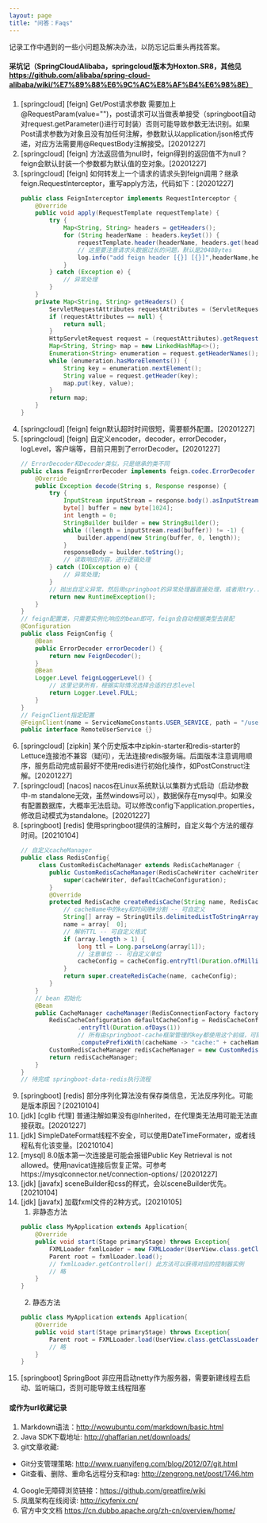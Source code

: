 ```yaml
---
layout: page
title: "问答：Faqs"
---
```

记录工作中遇到的一些小问题及解决办法，以防忘记后重头再找答案。

#### 采坑记（SpringCloudAlibaba，springcloud版本为Hoxton.SR8，其他见 https://github.com/alibaba/spring-cloud-alibaba/wiki/%E7%89%88%E6%9C%AC%E8%AF%B4%E6%98%8E）
1. [springcloud]  [feign] Get/Post请求参数 需要加上@RequestParam(value="")，post请求可以当做表单接受（springboot自动对request.getParameter()进行可封装）否则可能导致参数无法识别。如果Post请求参数为对象且没有加任何注解，参数默认以application/json格式传递，对应方法需要用@RequestBody注解接受。[20201227]
2. [springcloud]  [feign] 方法返回值为null时，feign得到的返回值不为null？feign会默认封装一个参数都为默认值的空对象。[20201227]
3. [springcloud]  [feign] 如何转发上一个请求的请求头到feign调用？继承feign.RequestInterceptor，重写apply方法，代码如下：[20201227]
    ```java
    public class FeignInterceptor implements RequestInterceptor {
        @Override
        public void apply(RequestTemplate requestTemplate) {
            try {
                Map<String, String> headers = getHeaders();
                for (String headerName : headers.keySet()) {
                    requestTemplate.header(headerName, headers.get(headerName));
                    // 这里要注意请求头数据过长的问题，默认是2048Bytes
                    log.info("add feign header [{}] [{}]",headerName,headers.get(headerName));
                }
            } catch (Exception e) {
                // 异常处理
            }
        }
        private Map<String, String> getHeaders() {
            ServletRequestAttributes requestAttributes = (ServletRequestAttributes) RequestContextHolder.getRequestAttributes();
            if (requestAttributes == null) {
                return null;
            }
            HttpServletRequest request = (requestAttributes).getRequest();
            Map<String, String> map = new LinkedHashMap<>();
            Enumeration<String> enumeration = request.getHeaderNames();
            while (enumeration.hasMoreElements()) {
                String key = enumeration.nextElement();
                String value = request.getHeader(key);
                map.put(key, value);
            }
            return map;
        }
    }
    ```
4. [springcloud]  [feign] feign默认超时时间很短，需要额外配置。[20201227]
5. [springcloud]  [feign] 自定义encoder，decoder，errorDecoder，logLevel，客户端等，目前只用到了errorDecoder。[20201227]
    ```java
    // ErrorDecoder和Decoder类似，只是继承的类不同
    public class FeignErrorDecoder implements feign.codec.ErrorDecoder {
        @Override
        public Exception decode(String s, Response response) {
            try {
                InputStream inputStream = response.body().asInputStream();
                byte[] buffer = new byte[1024];
                int length = 0;
                StringBuilder builder = new StringBuilder();
                while ((length = inputStream.read(buffer)) != -1) {
                    builder.append(new String(buffer, 0, length));
                }
                responseBody = builder.toString();
                // 读取响应内容，进行逻辑处理
            } catch (IOException e) {
                // 异常处理;
            }
            // 抛出自定义异常，然后用springboot的异常处理器直接处理，或者用try...catch...捕获
            return new RuntimeException();
        }
    }
    // feign配置类，只需要实例化响应的bean即可，feign会自动根据类型去装配
    @Configuration
    public class FeignConfig {
        @Bean
        public ErrorDecoder errorDecoder() {
            return new FeignDecoder();
        }
        @Bean
        Logger.Level feignLoggerLevel() {
            // 这里记录所有，根据实际情况选择合适的日志level
            return Logger.Level.FULL;
        }
    }
    // FeignClient指定配置
    @FeignClient(name = ServiceNameConstants.USER_SERVICE, path = "/user", configuration = {FeignConfig.class})
    public interface RemoteUserService {}
    ```
6. [springcloud]  [zipkin] 某个历史版本中zipkin-starter和redis-starter的Lettuce连接池不兼容（疑问），无法连接redis服务端。后面版本注意调用顺序，服务启动完成前最好不使用redis进行初始化操作，如PostConstruct注解。[20201227]
7. [springcloud]  [nacos] nacos在Linux系统默认以集群方式启动（启动参数中-m standalone无效，虽然windows可以），数据保存在mysql中。如果没有配置数据库，大概率无法启动。可以修改config下application.properties，修改启动模式为standalone。[20201227]
8. [springboot] [redis] 使用springboot提供的注解时，自定义每个方法的缓存时间。[20210104]
   ```java
   // 自定义cacheManager
   public class RedisConfig{
        class CustomRedisCacheManager extends RedisCacheManager {
           public CustomRedisCacheManager(RedisCacheWriter cacheWriter, RedisCacheConfiguration defaultCacheConfiguration) {
               super(cacheWriter, defaultCacheConfiguration);
           }
           @Override
           protected RedisCache createRedisCache(String name, RedisCacheConfiguration cacheConfig) {
               // cacheName中的key和时间用#分割 -- 可自定义
               String[] array = StringUtils.delimitedListToStringArray(name, "#");
               name = array[  0];
               // 解析TTL -- 可自定义格式
               if (array.length > 1) {
                   long ttl = Long.parseLong(array[1]);
                   // 注意单位 -- 可自定义单位
                   cacheConfig = cacheConfig.entryTtl(Duration.ofMillis(ttl));
               }
               return super.createRedisCache(name, cacheConfig);
           }
       }
       // bean 初始化
       @Bean
       public CacheManager cacheManager(RedisConnectionFactory factory) {
           RedisCacheConfiguration defaultCacheConfig = RedisCacheConfiguration.defaultCacheConfig()
                   .entryTtl(Duration.ofDays(1))
                   // 所有由springboot-cache框架管理的key都使用这个前缀，可随时刷新
                   .computePrefixWith(cacheName -> "cache:" + cacheName);
           CustomRedisCacheManager redisCacheManager = new CustomRedisCacheManager(RedisCacheWriter.nonLockingRedisCacheWriter(factory), defaultCacheConfig);
           return redisCacheManager;
       }
   }
   // 待完成 springboot-data-redis执行流程
   ```
9. [springboot] [redis] 部分序列化算法没有保存类信息，无法反序列化。可能是版本原因？[20210104]
10. [jdk] [cglib 代理] 普通注解如果没有@Inherited，在代理类无法用可能无法直接获取。[20201227]
11. [jdk] SimpleDateFormat线程不安全，可以使用DateTimeFormater，或者线程私有化该变量。[20210104]
12. [mysql] 8.0版本第一次连接是可能会报错Public Key Retrieval is not allowed。使用navicat连接后恢复正常。可参考https://mysqlconnector.net/connection-options/ [20201227]
13. [jdk] [javafx] sceneBuilder和css的样式，会以sceneBuilder优先。[20210104]
14. [jdk] [javafx] 加载fxml文件的2种方式。[20210105]
    1. 非静态方法
    ```java
    public class MyApplication extends Application{
        @Override
        public void start(Stage primaryStage) throws Exception{
            FXMLLoader fxmlLoader = new FXMLLoader(UserView.class.getClassLoader().getResource("fxml/LoginView.fxml"));
            Parent root = fxmlLoader.load();
            // fxmlLoader.getController() 此方法可以获得对应的控制器实例
            // 略
        }
    }
    ```
    2. 静态方法
    ```java
    public class MyApplication extends Application{
        @Override
        public void start(Stage primaryStage) throws Exception{
            Parent root = FXMLLoader.load(UserView.class.getClassLoader().getResource("fxml/LoginView.fxml"));
            // 略
        }
    }
    ```
15. [springboot] SpringBoot 非应用启动netty作为服务器，需要新建线程去启动、监听端口，否则可能导致主线程阻塞
#### 或作为url收藏记录
1. Markdown语法：<http://wowubuntu.com/markdown/basic.html>  
2. Java SDK下载地址: <http://ghaffarian.net/downloads/>  
3. git文章收藏:  
- Git分支管理策略: <http://www.ruanyifeng.com/blog/2012/07/git.html>    
- Git查看、删除、重命名远程分支和tag: <http://zengrong.net/post/1746.htm>
4. Google无障碍浏览链接：<https://github.com/greatfire/wiki>  
5. 凤凰架构在线阅读: <http://icyfenix.cn/>
6. 官方中文文档 <https://cn.dubbo.apache.org/zh-cn/overview/home/>
